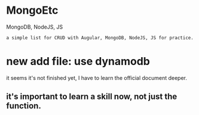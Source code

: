 # MongoEtc
  MongoDB, NodeJS, JS
  
    a simple list for CRUD with Augular, MongoDB, NodeJS, JS for practice.


 # new add file: use dynamodb
 it seems it's not finished yet, I have to learn the official document deeper.
 ## it's important to learn a skill now, not just the function.
